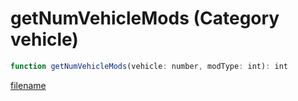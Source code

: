 # getNumVehicleMods (Category vehicle)

```js
function getNumVehicleMods(vehicle: number, modType: int): int
```

[filename](getNumVehicleMods_m.md ':include')